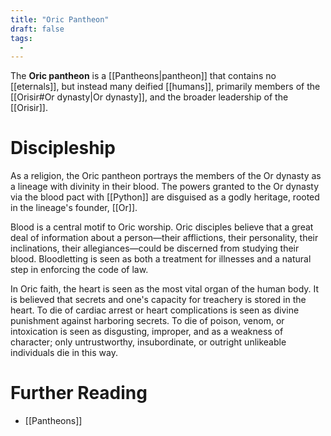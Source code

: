 ```yaml
---
title: "Oric Pantheon"
draft: false
tags:
  - 
---
```


The **Oric pantheon** is a [[Pantheons|pantheon]] that contains no [[eternals]], but instead many deified [[humans]], primarily members of the [[Orisir#Or dynasty|Or dynasty]], and the broader leadership of the [[Orisir]]. 

# Discipleship
As a religion, the Oric pantheon portrays the members of the Or dynasty as a lineage with divinity in their blood. The powers granted to the Or dynasty via the blood pact with [[Python]] are disguised as a godly heritage, rooted in the lineage's founder, [[Or]].

Blood is a central motif to Oric worship. Oric disciples believe that a great deal of information about a person—their afflictions, their personality, their inclinations, their allegiances—could be discerned from studying their blood. Bloodletting is seen as both a treatment for illnesses and a natural step in enforcing the code of law.

In Oric faith, the heart is seen as the most vital organ of the human body. It is believed that secrets and one's capacity for treachery is stored in the heart. To die of cardiac arrest or heart complications is seen as divine punishment against harboring secrets. To die of poison, venom, or intoxication is seen as disgusting, improper, and as a weakness of character; only untrustworthy, insubordinate, or outright unlikeable individuals die in this way.

# Further Reading
- [[Pantheons]]